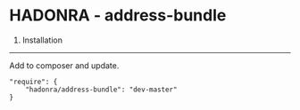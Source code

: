 HADONRA - address-bundle
========================

1) Installation
---------------

Add to composer and update.

```
"require": {
    "hadonra/address-bundle": "dev-master"
}
```




